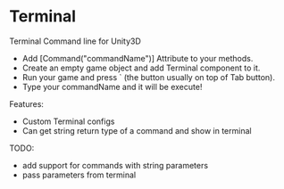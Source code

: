 # Terminal
Terminal Command line for Unity3D

- Add [Command("commandName")] Attribute to your methods.
- Create an empty game object and add Terminal component to it.
- Run your game and press ` (the button usually on top of Tab button).
- Type your commandName and it will be execute!

Features:
- Custom Terminal configs
- Can get string return type of a command and show in terminal

TODO:
 - add support for commands with string parameters
 - pass parameters from terminal